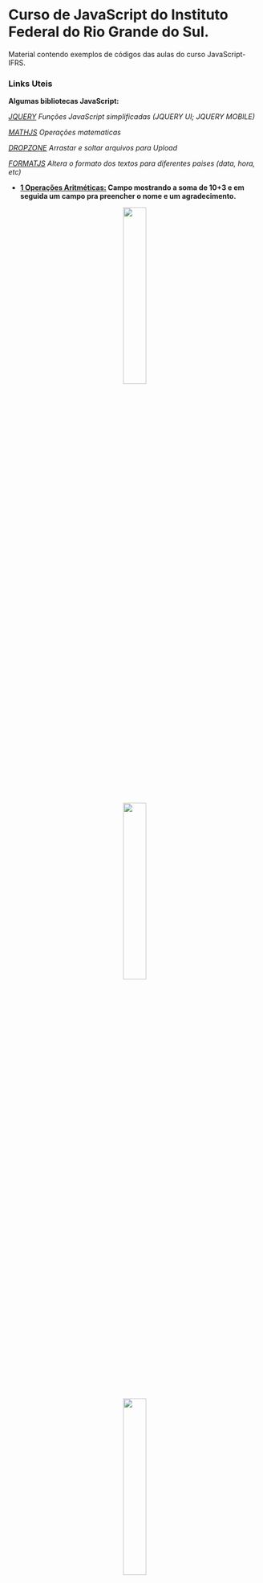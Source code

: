 # Curso de JavaScript do Instituto Federal do Rio Grande do Sul.

Material contendo exemplos de códigos das aulas do curso JavaScript-IFRS.

### Links Uteis
**Algumas bibliotecas JavaScript:**
 
*[JQUERY](https://jquery.com/) Funções JavaScript simplificadas (JQUERY UI; JQUERY MOBILE)*

*[MATHJS](https://mathjs.org/) Operações matematicas*

*[DROPZONE](https://www.dropzone.dev/js/) Arrastar e soltar arquivos para Upload*

*[FORMATJS](https://formatjs.io/) Altera o formato dos textos para diferentes paises (data, hora, etc)*

* **[1 Operações Aritméticas:](https://github.com/leonlauriano/aulas-javascript-ifrs/tree/main/1-c%C3%B3digo-fonte%20opera%C3%A7%C3%B5es%20aritm%C3%A9ticas) Campo mostrando a soma de 10+3 e em seguida um campo pra preencher o nome e um agradecimento.**

<p align="center">
  <img src="https://imgur.com/Hjslxd4.png" width = 30%>
</p>

<p align="center">
  <img src="https://imgur.com/J8GDhNK.png" width = 30%>
</p>

<p align="center">
  <img src="https://imgur.com/KHZl98a.png" width = 30%>
</p>

* **[2 Média de Valores:](https://github.com/leonlauriano/aulas-javascript-ifrs/tree/main/2-c%C3%B3digo-fonte%20m%C3%A9dia%20de%20valores) Campo mostrando a média das notas (adicionadas no html) 7, 7 e 7 em três provas, respectivamente, e a mensagem se foi "Aprovado" ou "Reprovado" se a nota for maior que 7, no caso.**

<p align="center">
  <img src="https://imgur.com/OG6PxAc.png" width = 30%>
</p>

* **[3 Confirmação:](https://github.com/leonlauriano/aulas-javascript-ifrs/tree/main/3-c%C3%B3digo-fonte%20confirma%C3%A7%C3%A3o) Campo mostrando a média das notas (adicionadas no html) 7, 7 e 7 em três provas, respectivamente, e a mensagem se foi "Aprovado" ou "Reprovado" se a nota for maior que 7, no caso.**

<p align="center">
  <img src="https://imgur.com/J8GDhNK.png" width = 30%>
</p>

* **[4 laços de repetição:](https://github.com/leonlauriano/aulas-javascript-ifrs/tree/main/4-c%C3%B3digo-fonte%20la%C3%A7os%20de%20repeti%C3%A7%C3%A3o) Campo mostrando repetição e ao clicar no botão "ok" a ação se repetirá 3 vezes, de acordo com o código deste caso.**

<p align="center">
  <img src="https://imgur.com/cgpiBct.png" width = 30%>
</p>

* **[5 par até 10:](https://github.com/leonlauriano/aulas-javascript-ifrs/tree/main/5-c%C3%B3digo-fonte%20par%20at%C3%A9%2010) Campo mostrando os números pares de 1 até 10, no caso.**

<p align="center">
  <img src="https://imgur.com/CukB2nr.png" width = 30%>
</p>

* **[6 onLoad:](https://github.com/leonlauriano/aulas-javascript-ifrs/tree/main/6-c%C3%B3digo-fonte%20onLoad) Na tela mostrando que a houve um carregamento na página.**

<p align="center">
  <img src="https://imgur.com/SOQRl3l.png" width = 30%>
</p>

* **[7 onClick:](https://github.com/leonlauriano/aulas-javascript-ifrs/tree/main/7-c%C3%B3digo-fonte%20onClick) Mostrando na tela uma imagem e ao clicar uma vez muda para outra e clicando duas vezes, volta para a anterior.**

<p align="center">
  <img src="https://imgur.com/zSviTiu.png" width = 30%>
</p>

<p align="center">
  <img src="https://imgur.com/QaRCKpR.png" width = 30%>
</p>

* **[8 outros eventos de entrada:](https://github.com/leonlauriano/aulas-javascript-ifrs/tree/main/8-c%C3%B3digo-fonte%20outros%20eventos%20de%20entrada) Campo mostrando um evento de input.**

<p align="center">
  <img src="https://imgur.com/vwJ4RXK.png" width = 30%>
</p>

* **[9 eventos do mouse:](https://github.com/leonlauriano/aulas-javascript-ifrs/tree/main/9-c%C3%B3digo-fonte%20eventos%20do%20mouse) Na tela mostrando eventos do mouse ao se movimentar, clicar, soltar e sair do campo cinza (div) e assim mudando de cor e fazendo o registro da respectiva atividade.**

<p align="center">
  <img src="https://imgur.com/CnUPZH8.png" width = 30%>
</p>

* **[10 validação de formulários:](https://github.com/leonlauriano/aulas-javascript-ifrs/tree/main/10-c%C3%B3digo-fonte%20valida%C3%A7%C3%A3o%20de%20formul%C3%A1rios) Campo de preenchimento com alerta vermelho caso não tenha sido preenchido e box pedindo pra preencher.**

<p align="center">
  <img src="https://imgur.com/EI6JUid.png" width = 30%>
</p>

<p align="center">
  <img src="https://imgur.com/66qsgLT.png" width = 30%>
</p>

* * **[11 cálculo do IMC:](https://github.com/leonlauriano/aulas-javascript-ifrs/tree/main/11-c%C3%B3digo-fonte%20c%C3%A1lculo%20do%20IMC) Campo tabém com alerta vermelho caso não tenha sido preenchido juntamente com box informando (em ambos espaços).**

<p align="center">
  <img src="https://imgur.com/55njWl3.png" width = 30%>
</p>

<p align="center">
  <img src="https://imgur.com/IabXmrC.png" width = 30%>
</p>

* **[12 Transformação de letra:](https://github.com/leonlauriano/aulas-javascript-ifrs/tree/main/12-c%C3%B3digo-fonte%20transforma%C3%A7%C3%A3o%20de%20letra) Campo destinado a converter todos caracteres (letras) em maiúsculo, neste caso, automaticamente. Sem a necessidade do usuario precisar fazer qualquer ajuste (capslock ou segurar shift).**

<p align="center">
  <img src="https://imgur.com/o1NooUT.png" width = 30%>
</p>

